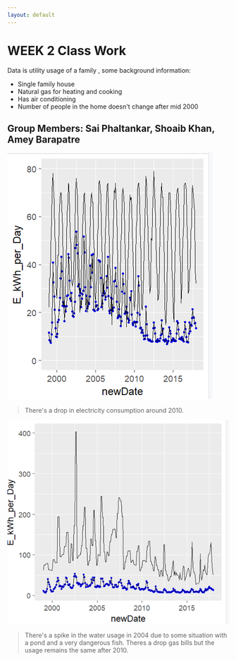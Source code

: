 ```yaml
---
layout: default
---
```





# [](#header-1)WEEK 2 Class Work
Data is utility usage of a family , some background information:
* Single family house
* Natural gas for heating and cooking
* Has air conditioning
* Number of people in the home doesn't change after mid 2000

## [](#header-3) Group Members: Sai Phaltankar, Shoaib Khan, Amey Barapatre
>

![](https://raw.githubusercontent.com/ameybarapatre/ameybarapatre.github.io/master/electricity.png)

> There's a drop in electricity consumption around 2010.

![](https://raw.githubusercontent.com/ameybarapatre/ameybarapatre.github.io/master/water.png)

> There's a spike in the water usage in 2004 due to some situation with a pond and a very dangerous fish.
> Theres a drop gas bills but the usage remains the same after 2010.
